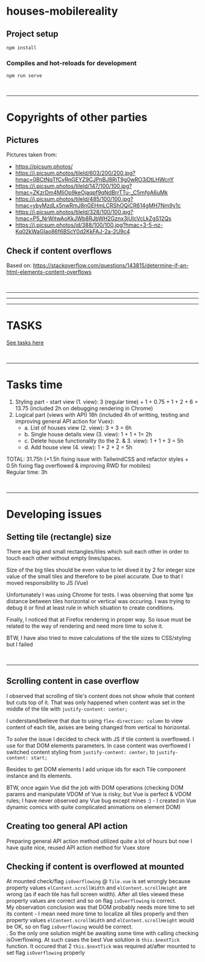 # houses-mobilereality

## Project setup
```
npm install
```

### Compiles and hot-reloads for development
```
npm run serve
```

<br/><hr/>

# Copyrights of other parties
## Pictures
Pictures taken from: <br/>
 - https://picsum.photos/
 - https://i.picsum.photos/tileId/603/200/200.jpg?hmac=0BCtNqTfCvRnGEYZ9CJPnBJ8RjT9g0wRO3iDtLHWcnY
 - https://i.picsum.photos/tileId/147/100/100.jpg?hmac=ZKzrDm4MliOp9keOjaqpf9qNdBrrTTu-_C5mfgA6uMk
 - https://i.picsum.photos/tileId/485/100/100.jpg?hmac=ybyMzdLx5nwRmJ8nGEHmLCRShOQiCR614gMH7Nm9y1c
 - https://i.picsum.photos/tileId/328/100/100.jpg?hmac=P5_NrWitwAoKkJWb8RJbWH2Gznx3jUIcVcLkZgS12Qs
 - https://i.picsum.photos/id/388/100/100.jpg?hmac=3-5-nz-Kq02kWaGIao86f6BScY0d2KkFAJ-2a-2U9c4
 

## Check if content overflows
Based on: https://stackoverflow.com/questions/143815/determine-if-an-html-elements-content-overflows

<br/><hr/><hr/><hr/>

# TASKS
[See tasks here](./Task_requirements.md)

<br/><hr/>

# Tasks time
1. Styling part - start view (1. view): 3 (regular time) + 1 + 0.75 + 1 + 2 + 6 = 13.75 (included 2h on debugging rendering in Chrome)
2. Logical part (views with API) 18h (included 4h of writting, testing and improving general API action for Vuex):
   - a. List of houses view (2. view): 3 + 3 = 6h 
   - b. Single house details view (3. view): 1 + 1 + 1= 2h
   - c. Delete house functionality (to the 2. & 3. view): 1 + 1 + 3 = 5h
   - d. Add house view (4. view): 1 + 2 + 2 = 5h

TOTAL: 31.75h (+1.5h fixing issue with TailwindCSS and refactor styles + 0.5h fixing flag overflowed & improving RWD for mobiles)<br/> 
Regular time: 3h

<br/><hr/>

# Developing issues
## Setting tile (rectangle) size
There are big and small rectangles/tiles which suit each other in order to touch each other without empty lines/spaces.

Size of the big tiles should be even value to let dived it by 2 for integer size value of the small tiles and therefore to be pixel accurate.
Due to that I moved responsibility to JS (Vue)

Unfortunately I was using Chrome for tests. I was observing that some 1px distance between tiles horizontal or vertical was occuring.
I was trying to debug it or find at least rule in which situation to create conditions.

Finally, I noticed that at Firefox rendering in proper way. So issue must be related to the way of rendering and need more time to solve it.

BTW, I have also tried to move calculations of the tile sizes to CSS/styling but I failed

<br/><hr/>

## Scrolling content in case overflow
I observed that scrolling of tile's content does not show whole that content but cuts top of it. 
That was only happened when content was set in the middle of the tile with `justify-content: center;`

I understand/believe that due to using `flex-direction: column` to view content of each tile, axises are being changed from vertical to horizontal.

To solve the issue I decided to check with JS if tile content is overflowed. I use for that DOM elements parameters. 
In case content was overflowed I switched content styling from `justify-content: center;` to `justify-content: start;`

Besides to get DOM elements I add unique ids for each Tile component instance and its elements. 

BTW, once again Vue did the job with DOM operations (checking DOM params and manipulate VDOM of Vue is risky, but Vue is perfect & VDOM rules; I have never observed any Vue bug except mines :) - I created in Vue dynamic comics with quite complicated animations on element DOM)

## Creating too general API action
Preparing general API action method utilized quite a lot of hours but now I have quite nice, reused API action method for Vuex store

## Checking if content is overflowed at mounted
At mounted check/flag `isOverflowing` @ `Tile.vue` is set wrongly because property values `elContent.scrollWidth` and `elContent.scrollHeight` are wrong (as if each tile has full screen width). 
After all tiles viewed these property values are correct and so on flag `isOverflowing` is correct.<br/>
My observation conclusion was that DOM probably needs more time to set its content - I mean need more time to localize all tiles properly and then property values `elContent.scrollWidth` and `elContent.scrollHeight` would be OK, so on flag `isOverflowing` would be correct.<br/>.
So the only one solution might be awaiting some time with calling checking isOverflowing. At such cases the best Vue solution is `this.$nextTick` function.
It occured that 2 `this.$nextTick` was required at/after mounted to set flag `isOverflowing` properly 
